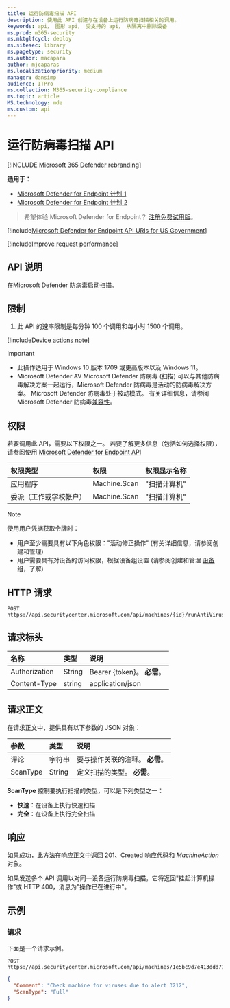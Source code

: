 ```yaml
---
title: 运行防病毒扫描 API
description: 使用此 API 创建与在设备上运行防病毒扫描相关的调用。
keywords: api， 图形 api， 受支持的 api， 从隔离中删除设备
ms.prod: m365-security
ms.mktglfcycl: deploy
ms.sitesec: library
ms.pagetype: security
ms.author: macapara
author: mjcaparas
ms.localizationpriority: medium
manager: dansimp
audience: ITPro
ms.collection: M365-security-compliance
ms.topic: article
MS.technology: mde
ms.custom: api
---
```


# <a name="run-antivirus-scan-api"></a>运行防病毒扫描 API

[!INCLUDE [Microsoft 365 Defender rebranding](../../includes/microsoft-defender.md)]

**适用于：** 
- [Microsoft Defender for Endpoint 计划 1](https://go.microsoft.com/fwlink/?linkid=2154037)
- [Microsoft Defender for Endpoint 计划 2](https://go.microsoft.com/fwlink/?linkid=2154037)

> 希望体验 Microsoft Defender for Endpoint？ [注册免费试用版](https://signup.microsoft.com/create-account/signup?products=7f379fee-c4f9-4278-b0a1-e4c8c2fcdf7e&ru=https://aka.ms/MDEp2OpenTrial?ocid=docs-wdatp-exposedapis-abovefoldlink)。

[!include[Microsoft Defender for Endpoint API URIs for US Government](../../includes/microsoft-defender-api-usgov.md)]

[!include[Improve request performance](../../includes/improve-request-performance.md)]

## <a name="api-description"></a>API 说明

在Microsoft Defender 防病毒启动扫描。

## <a name="limitations"></a>限制

1. 此 API 的速率限制是每分钟 100 个调用和每小时 1500 个调用。

[!include[Device actions note](../../includes/machineactionsnote.md)]

> [!IMPORTANT]
>
> - 此操作适用于 Windows 10 版本 1709 或更高版本以及 Windows 11。
> - Microsoft Defender AV Microsoft Defender 防病毒 (扫描) 可以与其他防病毒解决方案一起运行，Microsoft Defender 防病毒是活动的防病毒解决方案。 Microsoft Defender 防病毒处于被动模式。 有关详细信息，请参阅Microsoft Defender 防病毒[兼容性](/microsoft-365/security/defender-endpoint/microsoft-defender-antivirus-compatibility)。

## <a name="permissions"></a>权限

若要调用此 API，需要以下权限之一。 若要了解更多信息（包括如何选择权限），请参阅使用 [Microsoft Defender for Endpoint API](apis-intro.md)

权限类型|权限|权限显示名称
:---|:---|:---
应用程序|Machine.Scan|"扫描计算机"
委派（工作或学校帐户）|Machine.Scan|"扫描计算机"

> [!NOTE]
> 使用用户凭据获取令牌时：
>
> - 用户至少需要具有以下角色权限："活动修正操作" (有关详细信息，请参阅创建和管理) [](user-roles.md)
> - 用户需要具有对设备的访问权限，根据设备组设置 (请参阅创建和管理 [设备](machine-groups.md) 组，了解) 

## <a name="http-request"></a>HTTP 请求

```http
POST https://api.securitycenter.microsoft.com/api/machines/{id}/runAntiVirusScan
```

## <a name="request-headers"></a>请求标头

名称|类型|说明
:---|:---|:---
Authorization|String|Bearer {token}。 **必需**。
Content-Type|string|application/json

## <a name="request-body"></a>请求正文

在请求正文中，提供具有以下参数的 JSON 对象：

参数|类型|说明
:---|:---|:---
评论|字符串|要与操作关联的注释。 **必需**。
ScanType|String|定义扫描的类型。 **必需**。

**ScanType** 控制要执行扫描的类型，可以是下列类型之一：

- **快速**：在设备上执行快速扫描
- **完全**：在设备上执行完全扫描

## <a name="response"></a>响应

如果成功，此方法在响应正文中返回 201、Created 响应代码和 _MachineAction_ 对象。

如果发送多个 API 调用以对同一设备运行防病毒扫描，它将返回"挂起计算机操作"或 HTTP 400，消息为"操作已在进行中"。

## <a name="example"></a>示例

### <a name="request"></a>请求

下面是一个请求示例。

```http
POST https://api.securitycenter.microsoft.com/api/machines/1e5bc9d7e413ddd7902c2932e418702b84d0cc07/runAntiVirusScan 
```

```json
{
  "Comment": "Check machine for viruses due to alert 3212",
  "ScanType": "Full"
}
```
